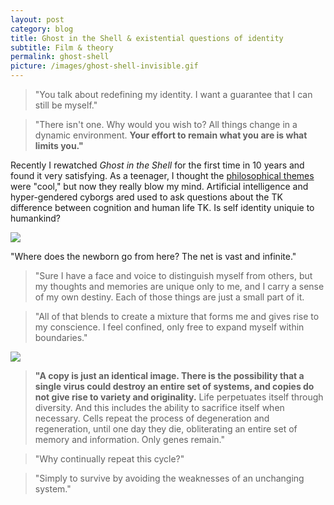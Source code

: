 ```yaml
---
layout: post
category: blog
title: Ghost in the Shell & existential questions of identity
subtitle: Film & theory
permalink: ghost-shell
picture: /images/ghost-shell-invisible.gif
---
```


> "You talk about redefining my identity. I want a guarantee that I can still be myself."

> "There isn't one. Why would you wish to? All things change in a dynamic environment. **Your effort to remain what you are is what limits you."**

Recently I rewatched *Ghost in the Shell* for the first time in 10 years and found it very satisfying. As a teenager, I thought the [philosophical themes]() were "cool," but now they really blow my mind. Artificial intelligence and hyper-gendered cyborgs ared used to ask questions about the TK difference between cognition and human life TK. Is self identity uniquie to humankind?

<!--more-->

![](http://i.imgur.com/wgkaZcq.jpg)

 <p class="byline">"Where does the newborn go from here? The net is vast and infinite."</p>

> "Sure I have a face and voice to distinguish myself from others, but my thoughts and memories are unique only to me, and I carry a sense of my own destiny. Each of those things are just a small part of it.

> "All of that blends to create a mixture that forms me and gives rise to my conscience. I feel confined, only free to expand myself within boundaries."

![](http://i.imgur.com/rqofxcS.gif)

> **"A copy is just an identical image. There is the possibility that a single virus could destroy an entire set of systems, and copies do not give rise to variety and originality.** Life perpetuates itself through diversity. And this includes the ability to sacrifice itself when necessary. Cells repeat the process of degeneration and regeneration, until one day they die, obliterating an entire set of memory and information. Only genes remain."

> "Why continually repeat this cycle?"

> "Simply to survive by avoiding the weaknesses of an unchanging system."

<!-- 
Face smash gif: http://i.imgur.com/rqofxcS.gif
Body ripping gif: http://i.imgur.com/JPHEE41.gif
 -->
